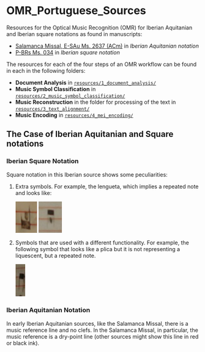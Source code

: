 # OMR_Portuguese_Sources

Resources for the Optical Music Recognition (OMR) for Iberian Aquitanian and Iberian square notations as found in manuscripts:
- [Salamanca Missal, E-SAu Ms. 2637 (ACm)](https://pemdatabase.eu/source/48357) in _Iberian Aquitanian notation_
- [P-BRs Ms. 034](https://pemdatabase.eu/source/47612) in _Iberian square notation_

The resources for each of the four steps of an OMR workflow can be found in each in the following folders:
- **Document Analysis** in [`resources/1_document_analysis/`](https://github.com/ECHOES-from-the-Past/OMR_Portuguese_Sources/tree/main/resources/1_document_analysis)
- **Music Symbol Classification** in [`resources/2_music_symbol_classification/`](https://github.com/ECHOES-from-the-Past/OMR_Portuguese_Sources/tree/main/resources/2_music_symbol_classification)
- **Music Reconstruction** in the folder for processing of the text in [`resources/3_text_alignment/`](https://github.com/ECHOES-from-the-Past/OMR_Portuguese_Sources/tree/main/resources/3_text_alignment)
- **Music Encoding** in [`resources/4_mei_encoding/`](https://github.com/ECHOES-from-the-Past/OMR_Portuguese_Sources/tree/main/resources/4_mei_encoding)

## The Case of Iberian Aquitanian and Square notations

### Iberian Square Notation
Square notation in this Iberian source shows some peculiarities:
1. Extra symbols. For example, the lengueta, which implies a repeated note and looks like:

   <img src="./resources/4_mei_encoding/_images/square/SQlenguetaup.jpg" width="56p" alt="LenguetaUp"/>  ![LenguetaDown](./resources/4_mei_encoding/_images/square/lenguetadown.png)
     
2. Symbols that are used with a different functionality. For example, the following symbol that looks like a plica but it is not representing a liquescent, but a repeated note.

   ![TwoTailsDown](./resources/4_mei_encoding/_images/square/twostemsdown.png)

### Iberian Aquitanian Notation
In early Iberian Aquitanian sources, like the Salamanca Missal, there is a music reference line and no clefs. In the Salamanca Missal, in particular, the music reference is a dry-point line (other sources might show this line in red or black ink).

